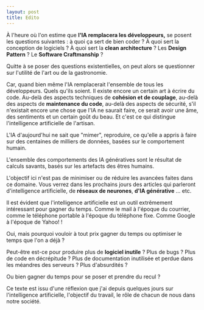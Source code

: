 ```yaml
---
layout: post
title: Edito 
---
```


À l'heure où l'on estime que **l'IA remplacera les développeurs,** se posent les questions suivantes : à quoi ça sert de bien coder ? À quoi sert la conception de logiciels ? À quoi sert la **clean architecture** ?  Les **Design Pattern** ? Le **Software Craftmanship** ?  

Quitte à se poser des questions existentielles, on peut alors se questionner sur l'utilité de l'art ou de la gastronomie. 

Car, quand bien même l'IA remplacerait l'ensemble de tous les développeurs. Quels qu'ils soient. Il existe encore un certain art à écrire du code. Au-delà des aspects techniques de **cohésion et de couplage**, au-delà des aspects de **maintenance du code**, au-delà des aspects de sécurité, s'il n'existait encore une chose que l'IA ne saurait faire, ce serait avoir une âme, des sentiments et un certain goût du beau. Et c'est ce qui distingue l'intelligence artificielle de l'artisan.  

L'IA d'aujourd'hui ne sait que "mimer", reproduire, ce qu'elle a appris à faire sur des centaines de milliers de données, basées sur le comportement humain. 

L'ensemble des comportements des IA génératives sont le résultat de calculs savants, basés sur les artefacts des êtres humains.

L'objectif ici n'est pas de minimiser ou de réduire les avancées faites dans ce domaine. Vous verrez dans les prochains jours des articles qui parleront d'intelligence artificielle, de **réseaux de neurones**, **d'IA générative** ... etc.

Il est évident que l'intelligence artificielle est un outil extrêmement intéressant pour gagner du temps. Comme le mail à l'époque du courrier, comme le téléphone portable à l'époque du téléphone fixe. Comme Google à l'époque de Yahoo! !

Oui, mais pourquoi vouloir à tout prix gagner du temps ou optimiser le temps que l'on a déjà ?

Peut-être est-ce pour produire plus de **logiciel inutile** ? Plus de bugs ? Plus de code en décrépitude ? Plus de documentation inutilisée et perdue dans les méandres des serveurs ? Plus d'absurdités ?

Ou bien gagner du temps pour se poser et prendre du recul ?  

Ce texte est issu d'une réflexion que j'ai depuis quelques jours sur l'intelligence artificielle, l'objectif du travail, le rôle de chacun de nous dans notre société.